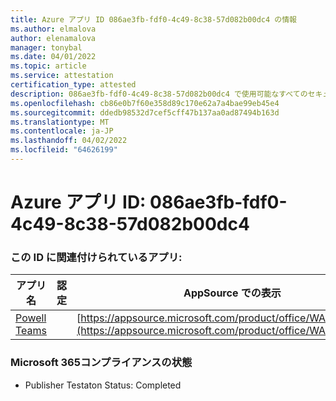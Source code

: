 ```yaml
---
title: Azure アプリ ID 086ae3fb-fdf0-4c49-8c38-57d082b00dc4 の情報
ms.author: elmalova
author: elenamalova
manager: tonybal
ms.date: 04/01/2022
ms.topic: article
ms.service: attestation
certification_type: attested
description: 086ae3fb-fdf0-4c49-8c38-57d082b00dc4 で使用可能なすべてのセキュリティおよびコンプライアンス情報。
ms.openlocfilehash: cb86e0b7f60e358d89c170e62a7a4bae99eb45e4
ms.sourcegitcommit: ddedb98532d7cef5cff47b137aa0ad87494b163d
ms.translationtype: MT
ms.contentlocale: ja-JP
ms.lasthandoff: 04/02/2022
ms.locfileid: "64626199"
---
```

# <a name="azure-app-id-086ae3fb-fdf0-4c49-8c38-57d082b00dc4"></a>Azure アプリ ID: 086ae3fb-fdf0-4c49-8c38-57d082b00dc4


### <a name="apps-associated-with-this-id"></a>この ID に関連付けられているアプリ:
| **アプリ名** | **認定** | **AppSource での表示** |
|--------------|---------------|-----------------------|
| [Powell Teams](../forward/WA200001585.md) |  | [https://appsource.microsoft.com/product/office/WA200001585](https://appsource.microsoft.com/product/office/WA200001585) |

### <a name="microsoft-365-app-compliance-status"></a>Microsoft 365コンプライアンスの状態
- Publisher Testaton Status: Completed
